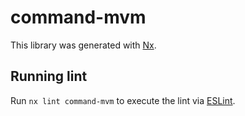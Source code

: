 # command-mvm

This library was generated with [Nx](https://nx.dev).

## Running lint

Run `nx lint command-mvm` to execute the lint via [ESLint](https://eslint.org/).
